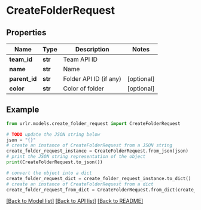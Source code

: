 # CreateFolderRequest


## Properties

Name | Type | Description | Notes
------------ | ------------- | ------------- | -------------
**team_id** | **str** | Team API ID | 
**name** | **str** | Name | 
**parent_id** | **str** | Folder API ID (if any) | [optional] 
**color** | **str** | Color of folder | [optional] 

## Example

```python
from urlr.models.create_folder_request import CreateFolderRequest

# TODO update the JSON string below
json = "{}"
# create an instance of CreateFolderRequest from a JSON string
create_folder_request_instance = CreateFolderRequest.from_json(json)
# print the JSON string representation of the object
print(CreateFolderRequest.to_json())

# convert the object into a dict
create_folder_request_dict = create_folder_request_instance.to_dict()
# create an instance of CreateFolderRequest from a dict
create_folder_request_from_dict = CreateFolderRequest.from_dict(create_folder_request_dict)
```
[[Back to Model list]](../README.md#documentation-for-models) [[Back to API list]](../README.md#documentation-for-api-endpoints) [[Back to README]](../README.md)


